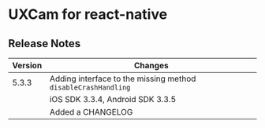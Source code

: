 # UXCam for react-native


## Release Notes ##

Version   | Changes
---------- | ----------
5.3.3	| Adding interface to the missing method `disableCrashHandling`
		| iOS SDK 3.3.4, Android SDK 3.3.5
		| Added a CHANGELOG

